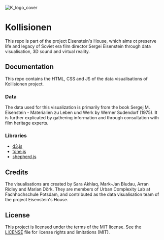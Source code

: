 ![K_logo_cover](https://user-images.githubusercontent.com/77059785/168021080-43b38f00-462c-49df-801e-7625d3acfa5d.jpg)

# Kollisionen
This repo is part of the project Eisenstein's House, which aims ot preserve life and legacy of Soviet era film director Sergei Eisenstein through data visualisation, 3D sound and virtual reality. 

## Documentation
This repo contains the HTML, CSS and JS of the data visualisations of Kollisionen project. 

### Data 
The data used for this visualization is primarily from the book Sergej M. Eisenstein - Materialien zu Leben und Werk by Werner Sudendorf (1975). It is further explicated by gathering information and through consultation with film heritage experts.

### Libraries
- [d3.js](https://github.com/d3/d3 "d3.js")
- [tone.js](https://github.com/Tonejs/Tone.js "tone.js")
- [shepherd.js](https://github.com/shipshapecode/shepherd "shepherd.js")

## Credits
The visualisations are created by Sara Akhlaq, Mark-Jan Bludau, Arran Ridley and Marian Dörk. They are members of Urban Complexity Lab at Fachhochschule Potsdam, and contributed as the data visualisation team of the project Eisenstein's House. 

## License
This project is licensed under the terms of the MIT license. See the [LICENSE](https://github.com/uclab-potsdam/kollisionen/blob/main/LICENSE "LICENSE") file for license rights and limitations (MIT).


